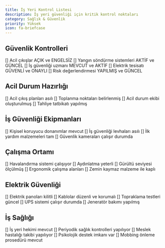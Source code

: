 ```yaml
---
title: İş Yeri Kontrol Listesi
description: İş yeri güvenliği için kritik kontrol noktaları
category: Sağlık & Güvenlik
priority: Yüksek
icon: fa-briefcase
---
```


## Güvenlik Kontrolleri

[] Acil çıkışlar AÇIK ve ENGELSİZ
[] Yangın söndürme sistemleri AKTİF ve GÜNCEL
[] İş güvenliği uzmanı MEVCUT ve AKTİF
[] Elektrik tesisatı GÜVENLİ ve ONAYLI
[] Risk değerlendirmesi YAPILMIŞ ve GÜNCEL

## Acil Durum Hazırlığı

[] Acil çıkış planları asılı
[] Toplanma noktaları belirlenmiş
[] Acil durum ekibi oluşturulmuş
[] Tahliye tatbikatı yapılmış

## İş Güvenliği Ekipmanları

[] Kişisel koruyucu donanımlar mevcut
[] İş güvenliği levhaları asılı
[] İlk yardım malzemeleri tam
[] Güvenlik kameraları çalışır durumda

## Çalışma Ortamı

[] Havalandırma sistemi çalışıyor
[] Aydınlatma yeterli
[] Gürültü seviyesi ölçülmüş
[] Ergonomik çalışma alanları
[] Zemin kaymaz malzeme ile kaplı

## Elektrik Güvenliği

[] Elektrik panoları kilitli
[] Kablolar düzenli ve korumalı
[] Topraklama testleri güncel
[] UPS sistemi çalışır durumda
[] Jeneratör bakımı yapılmış

## İş Sağlığı

[] İş yeri hekimi mevcut
[] Periyodik sağlık kontrolleri yapılıyor
[] Meslek hastalığı takibi yapılıyor
[] Psikolojik destek imkanı var
[] Mobbing önleme prosedürü mevcut

